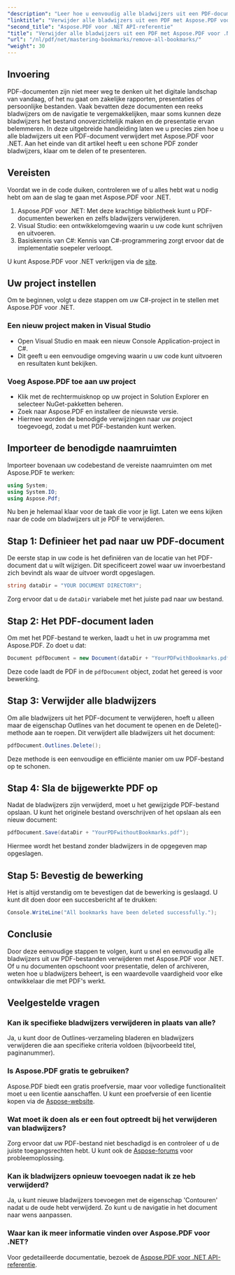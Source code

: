 ```yaml
---
"description": "Leer hoe u eenvoudig alle bladwijzers uit een PDF-document verwijdert met Aspose.PDF voor .NET. Deze stapsgewijze handleiding biedt gedetailleerde instructies."
"linktitle": "Verwijder alle bladwijzers uit een PDF met Aspose.PDF voor .NET"
"second_title": "Aspose.PDF voor .NET API-referentie"
"title": "Verwijder alle bladwijzers uit een PDF met Aspose.PDF voor .NET"
"url": "/nl/pdf/net/mastering-bookmarks/remove-all-bookmarks/"
"weight": 30
---
```


## Invoering

PDF-documenten zijn niet meer weg te denken uit het digitale landschap van vandaag, of het nu gaat om zakelijke rapporten, presentaties of persoonlijke bestanden. Vaak bevatten deze documenten een reeks bladwijzers om de navigatie te vergemakkelijken, maar soms kunnen deze bladwijzers het bestand onoverzichtelijk maken en de presentatie ervan belemmeren. In deze uitgebreide handleiding laten we u precies zien hoe u alle bladwijzers uit een PDF-document verwijdert met Aspose.PDF voor .NET. Aan het einde van dit artikel heeft u een schone PDF zonder bladwijzers, klaar om te delen of te presenteren.

## Vereisten

Voordat we in de code duiken, controleren we of u alles hebt wat u nodig hebt om aan de slag te gaan met Aspose.PDF voor .NET.

1. Aspose.PDF voor .NET: Met deze krachtige bibliotheek kunt u PDF-documenten bewerken en zelfs bladwijzers verwijderen.
2. Visual Studio: een ontwikkelomgeving waarin u uw code kunt schrijven en uitvoeren.
3. Basiskennis van C#: Kennis van C#-programmering zorgt ervoor dat de implementatie soepeler verloopt.

U kunt Aspose.PDF voor .NET verkrijgen via de [site](https://releases.aspose.com/pdf/net/).

## Uw project instellen

Om te beginnen, volgt u deze stappen om uw C#-project in te stellen met Aspose.PDF voor .NET.

### Een nieuw project maken in Visual Studio

- Open Visual Studio en maak een nieuw Console Application-project in C#.
- Dit geeft u een eenvoudige omgeving waarin u uw code kunt uitvoeren en resultaten kunt bekijken.

### Voeg Aspose.PDF toe aan uw project

- Klik met de rechtermuisknop op uw project in Solution Explorer en selecteer NuGet-pakketten beheren.
- Zoek naar Aspose.PDF en installeer de nieuwste versie.
- Hiermee worden de benodigde verwijzingen naar uw project toegevoegd, zodat u met PDF-bestanden kunt werken.

## Importeer de benodigde naamruimten

Importeer bovenaan uw codebestand de vereiste naamruimten om met Aspose.PDF te werken:

```csharp
using System;
using System.IO;
using Aspose.Pdf;
```

Nu ben je helemaal klaar voor de taak die voor je ligt. Laten we eens kijken naar de code om bladwijzers uit je PDF te verwijderen.

## Stap 1: Definieer het pad naar uw PDF-document

De eerste stap in uw code is het definiëren van de locatie van het PDF-document dat u wilt wijzigen. Dit specificeert zowel waar uw invoerbestand zich bevindt als waar de uitvoer wordt opgeslagen.

```csharp
string dataDir = "YOUR DOCUMENT DIRECTORY";
```

Zorg ervoor dat u de `dataDir` variabele met het juiste pad naar uw bestand.

## Stap 2: Het PDF-document laden

Om met het PDF-bestand te werken, laadt u het in uw programma met Aspose.PDF. Zo doet u dat:

```csharp
Document pdfDocument = new Document(dataDir + "YourPDFwithBookmarks.pdf");
```

Deze code laadt de PDF in de `pdfDocument` object, zodat het gereed is voor bewerking.

## Stap 3: Verwijder alle bladwijzers

Om alle bladwijzers uit het PDF-document te verwijderen, hoeft u alleen maar de eigenschap Outlines van het document te openen en de Delete()-methode aan te roepen. Dit verwijdert alle bladwijzers uit het document:

```csharp
pdfDocument.Outlines.Delete();
```

Deze methode is een eenvoudige en efficiënte manier om uw PDF-bestand op te schonen.

## Stap 4: Sla de bijgewerkte PDF op

Nadat de bladwijzers zijn verwijderd, moet u het gewijzigde PDF-bestand opslaan. U kunt het originele bestand overschrijven of het opslaan als een nieuw document:

```csharp
pdfDocument.Save(dataDir + "YourPDFwithoutBookmarks.pdf");
```

Hiermee wordt het bestand zonder bladwijzers in de opgegeven map opgeslagen.

## Stap 5: Bevestig de bewerking

Het is altijd verstandig om te bevestigen dat de bewerking is geslaagd. U kunt dit doen door een succesbericht af te drukken:

```csharp
Console.WriteLine("All bookmarks have been deleted successfully.");
```

## Conclusie

Door deze eenvoudige stappen te volgen, kunt u snel en eenvoudig alle bladwijzers uit uw PDF-bestanden verwijderen met Aspose.PDF voor .NET. Of u nu documenten opschoont voor presentatie, delen of archiveren, weten hoe u bladwijzers beheert, is een waardevolle vaardigheid voor elke ontwikkelaar die met PDF's werkt.

## Veelgestelde vragen

### Kan ik specifieke bladwijzers verwijderen in plaats van alle?

Ja, u kunt door de Outlines-verzameling bladeren en bladwijzers verwijderen die aan specifieke criteria voldoen (bijvoorbeeld titel, paginanummer).

### Is Aspose.PDF gratis te gebruiken?

Aspose.PDF biedt een gratis proefversie, maar voor volledige functionaliteit moet u een licentie aanschaffen. U kunt een proefversie of een licentie kopen via de [Aspose-website](https://purchase.aspose.com/buy).

### Wat moet ik doen als er een fout optreedt bij het verwijderen van bladwijzers?

Zorg ervoor dat uw PDF-bestand niet beschadigd is en controleer of u de juiste toegangsrechten hebt. U kunt ook de [Aspose-forums](https://forum.aspose.com/c/pdf/9) voor probleemoplossing.

### Kan ik bladwijzers opnieuw toevoegen nadat ik ze heb verwijderd?

Ja, u kunt nieuwe bladwijzers toevoegen met de eigenschap 'Contouren' nadat u de oude hebt verwijderd. Zo kunt u de navigatie in het document naar wens aanpassen.

### Waar kan ik meer informatie vinden over Aspose.PDF voor .NET?

Voor gedetailleerde documentatie, bezoek de [Aspose.PDF voor .NET API-referentie](https://reference.aspose.com/pdf/net/).